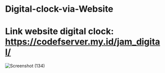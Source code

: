 # Digital-clock-via-Website
# Link website digital clock: https://codefserver.my.id/jam_digital/
![Screenshot (134)](https://github.com/user-attachments/assets/5322f01b-38d3-4e60-a560-9571ecd22bb0)
